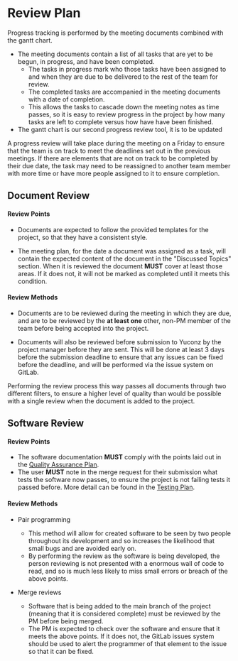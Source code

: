 # Review Plan 
Progress tracking is performed by the meeting documents combined with the gantt chart. 

* The meeting documents contain a list of all tasks that are yet to be begun, in progress, and have been completed. 
    * The tasks in progress mark who those tasks have been assigned to and when they are due to be delivered to the rest of the team for review. 
    * The completed tasks are accompanied in the meeting documents with a date of completion. 
    * This allows the tasks to cascade down the meeting notes as time passes, so it is easy to review progress in the project by how many tasks are left to complete versus how have have been finished. 
* The gantt chart is our second progress review tool, it is to be updated  

A progress review will take place during the meeting on a Friday to ensure that the team is on track to meet the deadlines set out in the previous meetings. If there are elements that are not on track to be completed by their due date, the task may need to be reassigned to another team member with more time or have more people assigned to it to ensure completion. 
## Document Review
#### Review Points
* Documents are expected to follow the provided templates for the project, so that they have a consistent style. 

* The meeting plan, for the date a document was assigned as a task, will contain the expected content of the document in the "Discussed Topics" section. When it is reviewed the document **MUST** cover at least those areas. If it does not, it will not be marked as completed until it meets this condition. 

#### Review Methods
* Documents are to be reviewed during the meeting in which they are due, and are to be reviewed by the **at least one** other, non-PM member of the team before being accepted into the project. 

* Documents will also be reviewed before submission to Yuconz by the project manager before they are sent. This will be done at least 3 days before the submission deadline to ensure that any issues can be fixed before the deadline, and will be performed via the issue system on GitLab. 

Performing the review process this way passes all documents through two different filters, to ensure a higher level of quality than would be possible with a single review when the document is added to the project. 

## Software Review
#### Review Points
* The software documentation **MUST** comply with the points laid out in the [Quality Assurance Plan](qualityAssurancePlan.md).
* The user **MUST** note in the merge request for their submission what tests the software now passes, to ensure the project is not failing tests it passed before. More detail can be found in the [Testing Plan](TestingPlan.md).

#### Review Methods
* Pair programming
    * This method will allow for created software to be seen by two people throughout its development and so increases the likelihood that small bugs and  are avoided early on.
    * By performing the review as the software is being developed, the person reviewing is not presented with a enormous wall of code to read, and so is much less likely to miss small errors or breach of the above points. 
    
* Merge reviews
    * Software that is being added to the main branch of the project (meaning that it is considered complete) must be reviewed by the PM before being merged.
    * The PM is expected to check over the software and ensure that it meets the above points. If it does not, the GitLab issues system should be used to alert the programmer of that element to the issue so that it can be fixed. 
